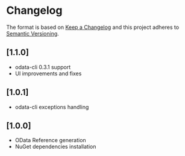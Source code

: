 # Changelog

The format is based on [Keep a Changelog](http://keepachangelog.com/en/1.0.0/) and this project adheres to [Semantic Versioning](http://semver.org/spec/v2.0.0.html).

## [1.1.0]
- odata-cli 0.3.1 support
- UI improvements and fixes

## [1.0.1]
- odata-cli exceptions handling

## [1.0.0]
- OData Reference generation
- NuGet dependencies installation
